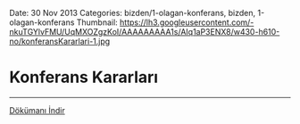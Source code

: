 Date: 30 Nov 2013
Categories: bizden/1-olagan-konferans, bizden, 1-olagan-konferans
Thumbnail: https://lh3.googleusercontent.com/-nkuTGYlvFMU/UqMXOZgzKoI/AAAAAAAAA1s/AIq1aP3ENX8/w430-h610-no/konferansKararlari-1.jpg


# Konferans Kararları

<div data-configid="9722162/6010478" style="width: %100; height: %100;" class="issuuembed"></div><script type="text/javascript" src="//e.issuu.com/embed.js" async="true"></script>


<hr>

[   Dökümanı İndir](https://docs.google.com/uc?export=download&id=0B88KkSwAkgG1UDdwblNNOVdYLVU "İndir")

